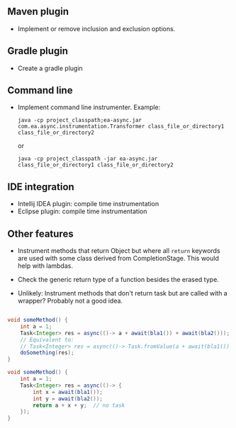 
Maven plugin
---------------

 * Implement or remove inclusion and exclusion options.

Gradle plugin
---------------

 * Create a gradle plugin

Command line
---------------

 * Implement command line instrumenter.
   Example:

       java -cp project_classpath;ea-async.jar com.ea.async.instrumentation.Transformer class_file_or_directory1 class_file_or_directory2
   or

       java -cp project_classpath -jar ea-async.jar class_file_or_directory1 class_file_or_directory2

IDE integration
---------------

 * Intellij IDEA plugin: compile time instrumentation
 * Eclipse plugin: compile time instrumentation


Other features
-----------------

 * Instrument methods that return Object but where all `return` keywords are used with some class derived from CompletionStage.
   This would help with lambdas.

 * Check the generic return type of a function besides the erased type.

 * Unlikely: Instrument methods that don't return task but are called with a wrapper?
   Probably not a good idea.

```java

void someMethod() {
    int a = 1;
    Task<Integer> res = async(()-> a + await(bla1()) + await(bla2()));
    // Equivalent to:
    // Task<Integer> res = async(()-> Task.fromValue(a + await(bla1()) + await(bla2())));
    doSomething(res);
}

void someMethod() {
    int a = 1;
    Task<Integer> res = async(()-> {
        int x = await(bla1());
        int y = await(bla2());
        return a + x + y;  // no task
    });
}

```



